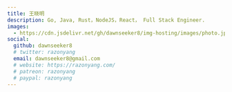 ```yaml
---
title: 王晓明
description: Go, Java, Rust，NodeJS，React， Full Stack Engineer.
images:
  - https://cdn.jsdelivr.net/gh/dawnseeker8/img-hosting/images/photo.jpg
social:
  github: dawnseeker8
  # twitter: razonyang
  email: dawnseeker8@gmail.com
  # website: https://razonyang.com/
  # patreon: razonyang
  # paypal: razonyang
---
```


